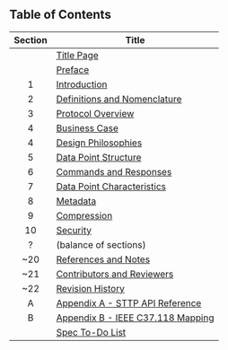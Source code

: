 ## Table of Contents

| Section | Title |
|:-------:|---------|
|   | [Title Page](TitlePage.md) |
|   | [Preface](Preface.md) |
| 1 | [Introduction](Introduction.md) |
| 2 | [Definitions and Nomenclature](Definitions.md) |
| 3 | [Protocol Overview](Overview.md) |
| 4 | [Business Case](BusinessCase.md) |
| 4 | [Design Philosophies](DesignPhilosophies.md) |
| 5 | [Data Point Structure](DataPointStructure.md) |
| 6 | [Commands and Responses](CommandsAndResponses.md) |
| 7 | [Data Point Characteristics](DataPointCharacteristics.md) |
| 8 | [Metadata](Metadata.md) |
| 9 | [Compression](Compression.md) |
| 10 | [Security](Security.md) |
| ? | (balance of sections) |
| ~20 | [References and Notes](References.md) |
| ~21 | [Contributors and Reviewers](Contributors.md) |
| ~22 | [Revision History](History.md) |
|  A | [Appendix A - STTP API Reference ](APIReference.md) |
|  B | [Appendix B - IEEE C37.118 Mapping](IEEE_C37.118Mapping.md) |
|    | [Spec To-Do List](ToDoList.md) |
